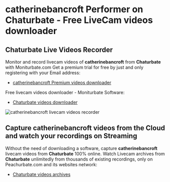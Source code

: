 # catherinebancroft Performer on Chaturbate - Free LiveCam videos downloader

## Chaturbate Live Videos Recorder

Monitor and record livecam videos of **catherinebancroft** from **Chaturbate** with Moniturbate.com
Get a premium trial for free by just and only registering with your Email address:
* [catherinebancroft Premium videos downloader](https://moniturbate.com/request-demo-licence-key.html)

Free livecam videos downloader - Moniturbate Software:
* [Chaturbate videos downloader](https://moniturbate.com/moniturbate-download-software.html)

![catherinebancroft livecam videos recorder](https://peachurnet.com/templates/moniturbate-software.png)


## Capture catherinebancroft videos from the Cloud and watch your recordings on Streaming

Without the need of downloading a software, capture **catherinebancroft** livecam videos from **Chaturbate** 100% online.
Watch Livecam archives from **Chaturbate** unlimitedly from thousands of existing recordings, only on Peachurbate.com and its websites network:
* [Chaturbate videos archives](https://peachurnet.com/)